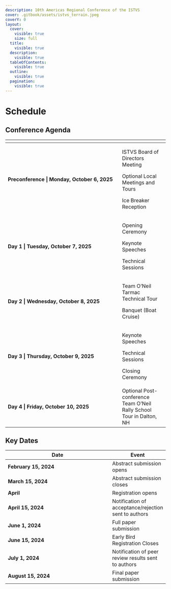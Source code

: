 ```yaml
---
description: 10th Americas Regional Conference of the ISTVS
cover: .gitbook/assets/istvs_terrain.jpeg
coverY: 0
layout:
  cover:
    visible: true
    size: full
  title:
    visible: true
  description:
    visible: true
  tableOfContents:
    visible: true
  outline:
    visible: true
  pagination:
    visible: true
---
```


# Schedule

## Conference Agenda

<table data-header-hidden data-full-width="false"><thead><tr><th width="343"></th><th></th></tr></thead><tbody><tr><td><strong>Preconference | Monday, October 6, 2025</strong></td><td><p>ISTVS Board of Directors Meeting</p><p>Optional Local Meetings and Tours</p><p>Ice Breaker Reception</p></td></tr><tr><td><strong>Day 1 | Tuesday, October 7, 2025</strong></td><td><p>Opening Ceremony</p><p>Keynote Speeches</p><p>Technical Sessions</p></td></tr><tr><td><strong>Day 2 | Wednesday, October 8, 2025</strong></td><td><p>Team O’Neil Tarmac Technical Tour</p><p>Banquet (Boat Cruise)</p></td></tr><tr><td><strong>Day 3 | Thursday, October 9, 2025</strong></td><td><p>Keynote Speeches</p><p>Technical Sessions</p><p>Closing Ceremony</p></td></tr><tr><td><strong>Day 4 | Friday, October 10, 2025</strong></td><td>Optional Post-conference Team O’Neil Rally School Tour in Dalton, NH</td></tr></tbody></table>

## Key Dates

<table><thead><tr><th width="346">Date</th><th>Event</th></tr></thead><tbody><tr><td><strong>February 15, 2024</strong></td><td>Abstract submission opens</td></tr><tr><td><strong>March 15, 2024</strong></td><td>Abstract submission closes</td></tr><tr><td><strong>April</strong></td><td>Registration opens</td></tr><tr><td><strong>April 15, 2024</strong></td><td>Notification of acceptance/rejection sent to authors</td></tr><tr><td><strong>June 1, 2024</strong></td><td>Full paper submission</td></tr><tr><td><strong>June 15, 2024</strong></td><td>Early Bird Registration Closes</td></tr><tr><td><strong>July 1, 2024</strong></td><td>Notification of peer review results sent to authors</td></tr><tr><td><strong>August 15, 2024</strong></td><td>Final paper submission</td></tr></tbody></table>

